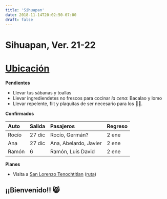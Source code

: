 ```yaml
---
title: 'Sihuapan'
date: 2018-11-14T20:02:50-07:00
draft: false
---
```


# Sihuapan, Ver. 21-22

# [Ubicación](https://goo.gl/maps/F3jMp318GJ1XLAGf9 "Entrar por las memelas")

__Pendientes__

- Llevar tus sábanas y toallas
- Llevar ingrediendetes no frescos para cocinar _la cena_: Bacalao y lomo
- Llevar repelente, flit y plaquitas de ser necesario para los 🦟🦟.

__Confirmados__

|Auto|Salida|Pasajeros|Regreso|
|:---|:---|:---|:---|
|Rocío|27 dic|Rocío, Germán?|2 ene|
|Ana|27 dic|Ana, Abelardo, Javier|2 ene|
|Ramón|6|Ramón, Luis David|2 ene|

__Planes__

- Visita a [San Lorenzo Tenochtitlan](https://www.inah.gob.mx/zonas/186-zona-arqueologica-de-san-lorenzo-tenochtitlan) ([ruta](https://goo.gl/maps/UjiyuPEHaWgQrAFe8))

## ¡¡Bienvenido!! 😸
